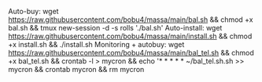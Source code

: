 Auto-buy: wget https://raw.githubusercontent.com/bobu4/massa/main/bal.sh && chmod +x bal.sh && tmux new-session -d -s rolls './bal.sh'
Auto-install: wget https://raw.githubusercontent.com/bobu4/massa/main/install.sh && chmod +x install.sh && ./install.sh
Monitoring + autobuy: wget https://raw.githubusercontent.com/bobu4/massa/main/bal_tel.sh && chmod +x bal_tel.sh && crontab -l > mycron && echo '* * * * * ~/bal_tel.sh.sh >> mycron && crontab mycron && rm mycron
